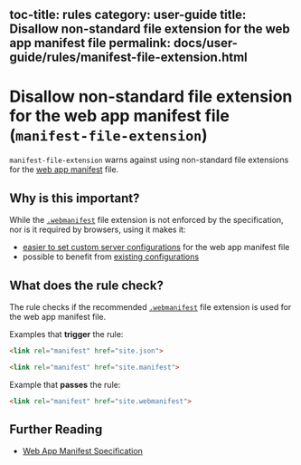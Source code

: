 toc-title: rules
category: user-guide
title: Disallow non-standard file extension for the web app manifest file
permalink: docs/user-guide/rules/manifest-file-extension.html
---
# Disallow non-standard file extension for the web app manifest file (`manifest-file-extension`)

`manifest-file-extension` warns against using non-standard file
extensions for the [web app manifest](https://www.w3.org/TR/appmanifest)
file.

## Why is this important?

While the [`.webmanifest`](https://w3c.github.io/manifest/#media-type-registration)
file extension is not enforced by the specification, nor is it required
by browsers, using it makes it:

* [easier to set custom server configurations](https://github.com/w3c/manifest/issues/346)
  for the web app manifest file
* possible to benefit from [existing
  configurations](https://github.com/jshttp/mime-db/blob/67a4d013c31e73c47b5d975062f0088aea6cd5cd/src/custom-types.json#L85-L92)

## What does the rule check?

The rule checks if the recommended
[`.webmanifest`](https://w3c.github.io/manifest/#media-type-registration)
file extension is used for the web app manifest file.

Examples that **trigger** the rule:

```html
<link rel="manifest" href="site.json">
```

```html
<link rel="manifest" href="site.manifest">
```

Example that **passes** the rule:

```html
<link rel="manifest" href="site.webmanifest">
```

## Further Reading

* [Web App Manifest Specification](https://www.w3.org/TR/appmanifest)
